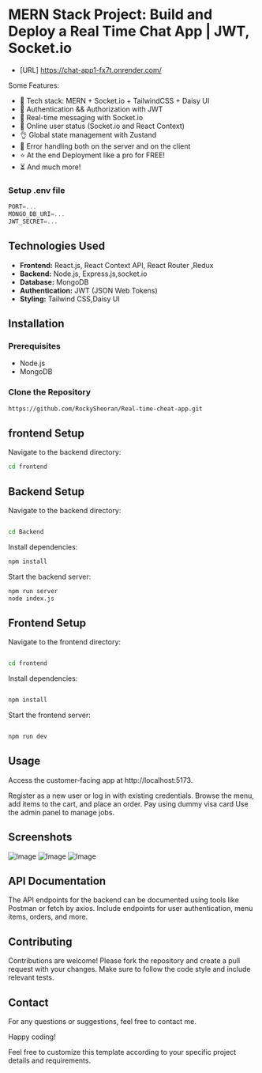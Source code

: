 # MERN Stack Project: Build and Deploy a Real Time Chat App | JWT, Socket.io 
 - [URL] https://chat-app1-fx7t.onrender.com/
   
Some Features:

-   🌟 Tech stack: MERN + Socket.io + TailwindCSS + Daisy UI
-   🎃 Authentication && Authorization with JWT
-   👾 Real-time messaging with Socket.io
-   🚀 Online user status (Socket.io and React Context)
-   👌 Global state management with Zustand
-   🐞 Error handling both on the server and on the client
-   ⭐ At the end Deployment like a pro for FREE!
-   ⏳ And much more!

### Setup .env file

```js
PORT=...
MONGO_DB_URI=...
JWT_SECRET=...

```

## Technologies Used
- **Frontend:** React.js, React Context API, React Router ,Redux
- **Backend:** Node.js, Express.js,socket.io
- **Database:** MongoDB
- **Authentication:** JWT (JSON Web Tokens)
- **Styling:** Tailwind CSS,Daisy UI

## Installation
### Prerequisites
- Node.js
- MongoDB

### Clone the Repository
```sh
https://github.com/RockySheoran/Real-time-cheat-app.git

```
## frontend Setup
Navigate to the backend directory:

```sh
cd frontend
```
## Backend Setup
Navigate to the backend directory:
```sh

cd Backend
```

Install dependencies:

```sh
npm install
```


Start the backend server:

```sh
npm run server
node index.js
```
## Frontend Setup
Navigate to the frontend directory:

```sh

cd frontend
```

Install dependencies:
```sh

npm install
```

Start the frontend server:
```sh

npm run dev
```


## Usage
Access the customer-facing app at http://localhost:5173.

Register as a new user or log in with existing credentials.
Browse the menu, add items to the cart, and place an order.
Pay using dummy visa card
Use the admin panel to manage jobs.

## Screenshots
![Image](https://github.com/user-attachments/assets/05321584-6a3e-473b-ae68-97700c60257f)
![Image](https://github.com/user-attachments/assets/73f9dbfa-8487-426a-8857-a36189710fb2)
![Image](https://github.com/user-attachments/assets/ff457e69-3f6f-4aed-becb-9076daa1cccc)

## API Documentation
The API endpoints for the backend can be documented using tools like Postman or fetch by axios. Include endpoints for user authentication, menu items, orders, and more.

## Contributing
Contributions are welcome! Please fork the repository and create a pull request with your changes. Make sure to follow the code style and include relevant tests.

## Contact
For any questions or suggestions, feel free to contact me.

Happy coding!

Feel free to customize this template according to your specific project details and requirements.




